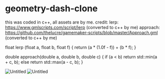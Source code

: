 # geometry-dash-clone
this was coded in c++, all assets are by me.
credit: 
lerp: https://www.gmlscripts.com/script/lerp (converted to c++ by me)
approach: https://github.com/thelucre/gamemaker-scripts/blob/master/Approach.gml (converted to c++ by me)

float lerp (float a, float b, float f) {
    return (a * (1.0f - f)) + (b * f);
}

double approach(double a, double b, double c) {
	if (a < b) return std::min(a + c, b); else return std::max(a - c, b);
}

![Untitled](https://user-images.githubusercontent.com/60048714/133000404-f7cc83af-3191-4224-9328-db9ea5daac9c.png)
![Untitled](https://user-images.githubusercontent.com/60048714/133004751-cfee4150-08e7-45bc-b443-2a76415f749c.png)


